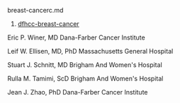 breast-cancerc.md

1. [dfhcc-breast-cancer](http://www.dfhcc.harvard.edu/research/research-programs/clinical-based-programs/breast-cancer/)

Eric P. Winer, MD
Dana-Farber Cancer Institute

Leif W. Ellisen, MD, PhD
Massachusetts General Hospital

Stuart J. Schnitt, MD
Brigham And Women's Hospital

Rulla M. Tamimi, ScD
Brigham And Women's Hospital

Jean J. Zhao, PhD
Dana-Farber Cancer Institute